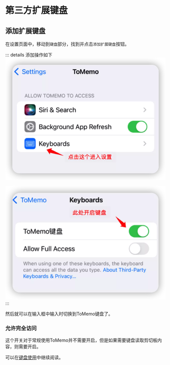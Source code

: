 # 第三方扩展键盘

## 添加扩展键盘
在设置页面中，移动到`键盘`部分，找到并点击`添加扩展键盘`按钮。

::: details 添加操作如下
![icloud-failed-step1.webp](/images/keyboard/keyboard-setting-tomemo.webp)

![icloud-failed-step1.webp](/images/keyboard/keyboard-enable.webp)
:::

然后就可以在输入框中输入时切换到ToMemo键盘了。

### 允许完全访问
这个开关对于常规使用ToMemo并不需要开启，但是如果需要键盘读取剪切板内容，则需要开启。

可以在[键盘使用](/keyboard-guide)中继续阅读。